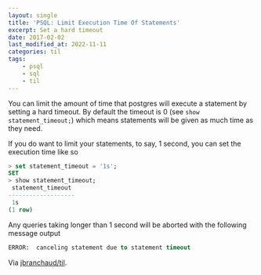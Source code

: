```yaml
---
layout: single
title: 'PSQL: Limit Execution Time Of Statements'
excerpt: Set a hard timeout
date: 2017-02-02
last_modified_at: 2022-11-11
categories: til
tags:
    - psql
    - sql
    - til
---
```


You can limit the amount of time that postgres will execute a statement
by setting a hard timeout. By default the timeout is 0 (see `show statement_timeout;`)
which means statements will be given as much time as they need.

If you do want to limit your statements, to say, 1 second, you can set the
execution time like so

```sql
> set statement_timeout = '1s';
SET
> show statement_timeout;
 statement_timeout
-------------------
 1s
(1 row)
```

Any queries taking longer than 1 second will be aborted with the following
message output

```sql
ERROR:  canceling statement due to statement timeout
```

Via [jbranchaud/til](https://github.com/jbranchaud/til).
